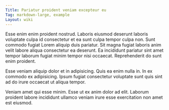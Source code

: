 ```yaml
---
Title: Pariatur proident veniam excepteur eu
Tag: markdown-large, example
Layout: wiki
---
```

Esse enim enim proident nostrud. Laboris eiusmod deserunt laboris voluptate culpa id consectetur et ea sunt culpa tempor culpa non. Sunt commodo fugiat Lorem aliquip duis pariatur. Sit magna fugiat laboris anim velit labore aliqua consectetur ea deserunt. Ea incididunt pariatur sint amet tempor laborum fugiat minim tempor nisi occaecat. Reprehenderit do sunt enim proident.

Esse veniam aliquip dolor et in adipisicing. Quis ea enim nulla in. In ex commodo ex adipisicing. Ipsum fugiat consectetur voluptate sunt quis sint ad do irure occaecat ut aliqua tempor.

Veniam amet qui esse minim. Esse ut ex anim dolor ad elit. Laborum proident labore incididunt ullamco veniam irure esse exercitation non amet est eiusmod.